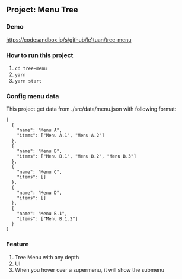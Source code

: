 ## Project: Menu Tree
 
### Demo
https://codesandbox.io/s/github/le1tuan/tree-menu
 
### How to run this project
1. ```cd tree-menu```
2. ```yarn```
3. ```yarn start```

### Config menu data
This project get data from ./src/data/menu.json with following format:
```
[
  {
    "name": "Menu A",
    "items": ["Menu A.1", "Menu A.2"]
  },
  {
    "name": "Menu B",
    "items": ["Menu B.1", "Menu B.2", "Menu B.3"]
  },
  {
    "name": "Menu C",
    "items": []
  },
  {
    "name": "Menu D",
    "items": []
  },
  {
    "name": "Menu B.1",
    "items": ["Menu B.1.2"]
  }
]
```

### Feature
1. Tree Menu with any depth
2. UI
3. When you hover over a supermenu, it will show the submenu 
